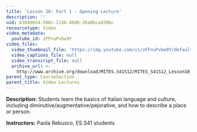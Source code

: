```yaml
---
title: 'Lesson 10: Part 1 - Opening Lecture'
description: ''
uid: b3649654-588c-114b-4686-26a0bcad20bc
resourcetype: Video
video_metadata:
  youtube_id: zFFnuPvbw9Y
video_files:
  video_thumbnail_file: 'https://img.youtube.com/vi/zFFnuPvbw9Y/default.jpg'
  video_captions_file: null
  video_transcript_file: null
  archive_url: >-
    http://www.archive.org/download/MITES.S41S12/MITES_S41S12_Lesson10_Part1_300k.mp4
parent_type: CourseSection
parent_title: Video Lectures
---
```


**Description:** Students learn the basics of Italian language and culture, including diminutive/augmentative/pejorative, and how to describe a place or person.

**Instructors:** Paola Rebusco, ES.S41 students
